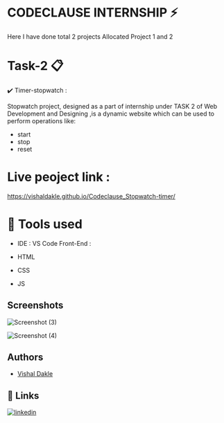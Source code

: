 
# CODECLAUSE INTERNSHIP ⚡️

Here I have done total 2 projects Allocated Project 1 and 2

# Task-2 📋
✔️ Timer-stopwatch :

Stopwatch project, designed as a part of internship under TASK 2 of Web Development and Designing ,is a dynamic website which can be used to perform operations like:

- start
- stop
- reset
# Live peoject link : 
https://vishaldakle.github.io/Codeclause_Stopwatch-timer/
# 📓 Tools used
- IDE : VS Code Front-End :

- HTML

- CSS

- JS

## Screenshots

![Screenshot (3)](https://user-images.githubusercontent.com/128686610/235314774-846960f4-6178-487c-9b9a-23bfa40ab576.png)



![Screenshot (4)](https://user-images.githubusercontent.com/128686610/235314789-0859ad14-afcb-4f39-a97d-e344230037d6.png)

## Authors

- [Vishal Dakle](https://github.com/vishaldakle)


## 🔗 Links

[![linkedin](https://img.shields.io/badge/linkedin-0A66C2?style=for-the-badge&logo=linkedin&logoColor=white)](https://www.linkedin.com/in/vishal-dakle-790134231)


